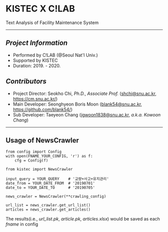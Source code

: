 # KISTEC X C!LAB
Text Analysis of Facility Maintenance System
- - -
## _Project Information_
- Performed by C!LAB (@Seoul Nat'l Univ.)
- Supported by KISTEC
- Duration: 2019. - 2020.

## _Contributors_
- Project Director: Seokho Chi, _Ph.D._, _Associate Prof._ (shchi@snu.ac.kr, https://cm.snu.ac.kr/)
- Main Developer: Seonghyeon Boris Moon (blank54@snu.ac.kr, https://github.com/blank54/)
- Sub Developer: Taeyeon Chang (jgwoon1838@snu.ac.kr, _a.k.a. Kowoon Chang_)


- - -
## Usage of NewsCrawler
    from config import Config
    with open(FNAME_YOUR_CONFIG, 'r') as f:
        cfg = Config(f)

    from kistec import NewsCrawler

    input_query = YOUR_QUERY    # '교량+사고+유지관리'
    date_from = YOUR_DATE_FROM  # '20190701'
    date_to = YOUR_DATE_TO      # '20190705'

    news_crawler = NewsCrawler(**crawling_config)

    url_list = news_crawler.get_url_list()
    articles = news_crawler.get_articles()

The results(i.e., _url_list.pk_, _article.pk_, _articles.xlsx_) would be saved as each _fname_ in config